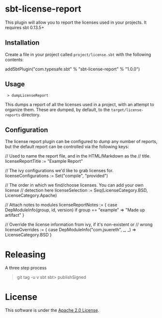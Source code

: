 # sbt-license-report

This plugin will allow you to report the licenses used in your projects.  It requires
sbt 0.13.5+

## Installation

Create a file in your project called `project/license.sbt` with the following contents:

  addSbtPlugin("com.typesafe.sbt" % "sbt-license-report" % "1.0.0")

## Usage

     > dumpLicenseReport

This dumps a report of all the licenses used in a project, with an attempt to organize them.  These are dumped, by default, to the `target/license-reports` directory.

## Configuration

The license report plugin can be configured to dump any number of reports, but the default report
can be controlled via the following keys:

  // Used to name the report file, and in the HTML/Markdown as the
  // title.
  licenseReportTitle := "Example Report"

  // The ivy configurations we'd like to grab licenses for.
  licenseConfigurations := Set("compile", "provided")

  // The order in which we find/choose licenses.  You can add your own license
  // detection here
  licenseSelection := Seq(LicenseCategory.BSD, LicenseCategory.Apache)

  // Attach notes to modules
  licenseReportNotes := {
    case DepModuleInfo(group, id, version) if group == "example" => "Made up artifact"
  }

  // Override the license information from ivy, if it's non-existent or
  // wrong
  licenseOverrides := {
    case DepModuleInfo("com.jsuereth", _, _) => LicenseCategory.BSD
  }
    
# Releasing

A three step process


  > git tag -u <pgp key> v<version>
  > sbt
  sbt> publishSigned


# License

This software is under the [Apache 2.0 License](http://www.apache.org/licenses/LICENSE-2.0.html).
